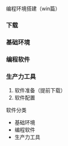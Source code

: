 

编程环境搭建（win篇）

### 下载



### 基础环境



### 编程软件



### 生产力工具





1. 软件准备（提前下载）
2. 软件配置



软件分类

- 基础环境
- 编程软件
- 生产力工具





